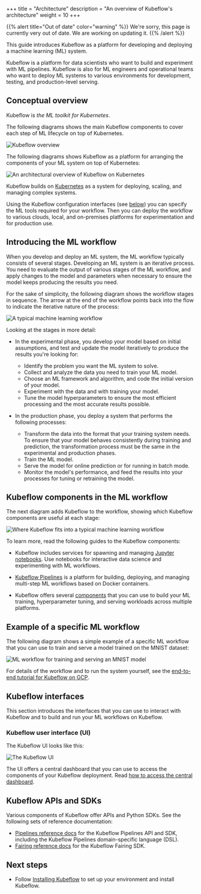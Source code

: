+++
title = "Architecture"
description = "An overview of Kubeflow's architecture"
weight = 10
+++

{{% alert title="Out of date" color="warning" %}}
We're sorry, this page is currently very out of date. We are working on updating it.
{{% /alert %}}

<!--
Note for authors: The source of the diagrams is held in Google Slides decks,
in the "Doc diagrams" folder in the public Kubeflow shared drive.
-->

This guide introduces Kubeflow as a platform for developing and deploying a
machine learning (ML) system.

Kubeflow is a platform for data scientists who want to build and experiment with
ML pipelines. Kubeflow is also for ML engineers and operational teams who want
to deploy ML systems to various environments for development, testing, and
production-level serving.

## Conceptual overview

Kubeflow is _the ML toolkit for Kubernetes_.

The following diagrams shows the main Kubeflow components to cover each step of ML lifecycle
on top of Kubernetes.

<img src="/docs/started/images/kubeflow-overview.drawio.png"
  alt="Kubeflow overview"
  class="mt-3 mb-3 border border-info rounded">

The following diagrams shows Kubeflow as a platform for arranging the
components of your ML system on top of Kubernetes:

<img src="/docs/images/kubeflow-overview-platform-diagram.svg" 
  alt="An architectural overview of Kubeflow on Kubernetes"
  class="mt-3 mb-3 border border-info rounded">

Kubeflow builds on [Kubernetes](https://kubernetes.io/) as a system for
deploying, scaling, and managing complex systems.

Using the Kubeflow configuration interfaces (see [below](#interfaces)) you can
specify the ML tools required for your workflow. Then you can deploy the
workflow to various clouds, local, and on-premises platforms for experimentation and
for production use.

## Introducing the ML workflow

When you develop and deploy an ML system, the ML workflow typically consists of
several stages. Developing an ML system is an iterative process.
You need to evaluate the output of various stages of the ML workflow, and apply
changes to the model and parameters when necessary to ensure the model keeps
producing the results you need.

For the sake of simplicity, the following diagram
shows the workflow stages in sequence. The arrow at the end of the workflow
points back into the flow to indicate the iterative nature of the process:

<img src="/docs/images/kubeflow-overview-workflow-diagram-1.svg" 
  alt="A typical machine learning workflow"
  class="mt-3 mb-3 border border-info rounded">

Looking at the stages in more detail:

- In the experimental phase, you develop your model based on initial
  assumptions, and test and update the model iteratively to produce the
  results you're looking for:

  - Identify the problem you want the ML system to solve.
  - Collect and analyze the data you need to train your ML model.
  - Choose an ML framework and algorithm, and code the initial version of your
    model.
  - Experiment with the data and with training your model.
  - Tune the model hyperparameters to ensure the most efficient processing and the
    most accurate results possible.

- In the production phase, you deploy a system that performs the following
  processes:

  - Transform the data into the format that your training system needs.
    To ensure that your model behaves consistently during training and
    prediction, the transformation process must be the same in the experimental
    and production phases.
  - Train the ML model.
  - Serve the model for online prediction or for running in batch mode.
  - Monitor the model's performance, and feed the results into your processes
    for tuning or retraining the model.

## Kubeflow components in the ML workflow

The next diagram adds Kubeflow to the workflow, showing which Kubeflow
components are useful at each stage:

<img src="/docs/images/kubeflow-overview-workflow-diagram-2.svg" 
  alt="Where Kubeflow fits into a typical machine learning workflow"
  class="mt-3 mb-3 border border-info rounded">

To learn more, read the following guides to the Kubeflow components:

- Kubeflow includes services for spawning and managing
  [Jupyter notebooks](/docs/components/notebooks/). Use notebooks for interactive data
  science and experimenting with ML workflows.

- [Kubeflow Pipelines](/docs/components/pipelines/) is a platform for
  building, deploying, and managing multi-step ML workflows based on Docker
  containers.

- Kubeflow offers several [components](/docs/components/) that you can use
  to build your ML training, hyperparameter tuning, and serving workloads across
  multiple platforms.

## Example of a specific ML workflow

The following diagram shows a simple example of a specific ML workflow that you
can use to train and serve a model trained on the MNIST dataset:

<img src="/docs/images/kubeflow-gcp-e2e-tutorial-simplified.svg" 
  alt="ML workflow for training and serving an MNIST model"
  class="mt-3 mb-3 border border-info rounded">

For details of the workflow and to run the system yourself, see the
[end-to-end tutorial for Kubeflow on GCP](https://github.com/kubeflow/examples/tree/master/mnist#mnist-on-kubeflow-on-gcp).

<a id="interfaces"></a>

## Kubeflow interfaces

This section introduces the interfaces that you can use to interact with
Kubeflow and to build and run your ML workflows on Kubeflow.

### Kubeflow user interface (UI)

The Kubeflow UI looks like this:

<img src="/docs/images/central-ui.png" 
  alt="The Kubeflow UI"
  class="mt-3 mb-3 border border-info rounded">

The UI offers a central dashboard that you can use to access the components
of your Kubeflow deployment. Read
[how to access the central dashboard](/docs/components/central-dash/overview/).

## Kubeflow APIs and SDKs

Various components of Kubeflow offer APIs and Python SDKs. See the following
sets of reference documentation:

- [Pipelines reference docs](/docs/components/pipelines/reference/) for the Kubeflow
  Pipelines API and SDK, including the Kubeflow Pipelines domain-specific
  language (DSL).
- [Fairing reference docs](/docs/external-add-ons/fairing/reference/) for the Kubeflow Fairing
  SDK.

## Next steps

- Follow [Installing Kubeflow](/docs/started/installing-kubeflow/) to set up your environment and install Kubeflow.
